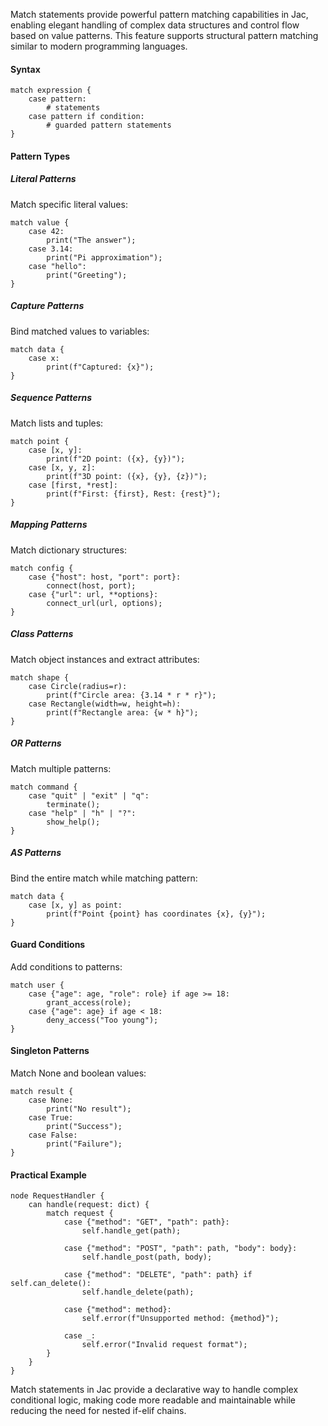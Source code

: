 Match statements provide powerful pattern matching capabilities in Jac, enabling elegant handling of complex data structures and control flow based on value patterns. This feature supports structural pattern matching similar to modern programming languages.

#### Syntax

```jac
match expression {
    case pattern: 
        # statements
    case pattern if condition:
        # guarded pattern statements
}
```

#### Pattern Types

##### Literal Patterns
Match specific literal values:
```jac
match value {
    case 42:
        print("The answer");
    case 3.14:
        print("Pi approximation");
    case "hello":
        print("Greeting");
}
```

##### Capture Patterns
Bind matched values to variables:
```jac
match data {
    case x:
        print(f"Captured: {x}");
}
```

##### Sequence Patterns
Match lists and tuples:
```jac
match point {
    case [x, y]:
        print(f"2D point: ({x}, {y})");
    case [x, y, z]:
        print(f"3D point: ({x}, {y}, {z})");
    case [first, *rest]:
        print(f"First: {first}, Rest: {rest}");
}
```

##### Mapping Patterns
Match dictionary structures:
```jac
match config {
    case {"host": host, "port": port}:
        connect(host, port);
    case {"url": url, **options}:
        connect_url(url, options);
}
```

##### Class Patterns
Match object instances and extract attributes:
```jac
match shape {
    case Circle(radius=r):
        print(f"Circle area: {3.14 * r * r}");
    case Rectangle(width=w, height=h):
        print(f"Rectangle area: {w * h}");
}
```

##### OR Patterns
Match multiple patterns:
```jac
match command {
    case "quit" | "exit" | "q":
        terminate();
    case "help" | "h" | "?":
        show_help();
}
```

##### AS Patterns
Bind the entire match while matching pattern:
```jac
match data {
    case [x, y] as point:
        print(f"Point {point} has coordinates {x}, {y}");
}
```

#### Guard Conditions

Add conditions to patterns:
```jac
match user {
    case {"age": age, "role": role} if age >= 18:
        grant_access(role);
    case {"age": age} if age < 18:
        deny_access("Too young");
}
```

#### Singleton Patterns

Match None and boolean values:
```jac
match result {
    case None:
        print("No result");
    case True:
        print("Success");
    case False:
        print("Failure");
}
```

#### Practical Example

```jac
node RequestHandler {
    can handle(request: dict) {
        match request {
            case {"method": "GET", "path": path}:
                self.handle_get(path);
            
            case {"method": "POST", "path": path, "body": body}:
                self.handle_post(path, body);
            
            case {"method": "DELETE", "path": path} if self.can_delete():
                self.handle_delete(path);
            
            case {"method": method}:
                self.error(f"Unsupported method: {method}");
            
            case _:
                self.error("Invalid request format");
        }
    }
}
```

Match statements in Jac provide a declarative way to handle complex conditional logic, making code more readable and maintainable while reducing the need for nested if-elif chains.
